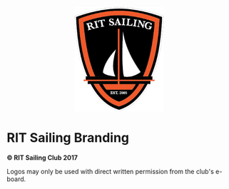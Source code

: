 <p align="center"><img src="https://raw.githubusercontent.com/rit-sailing/branding/master/png/logo_main.png" width="200"></p>

# RIT Sailing Branding

**© RIT Sailing Club 2017**

Logos may only be used with direct written permission from the club's e-board.
